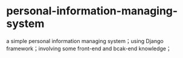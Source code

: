 # personal-information-managing-system
a simple personal information managing system；using Django framework；involving some front-end and bcak-end knowledge；
